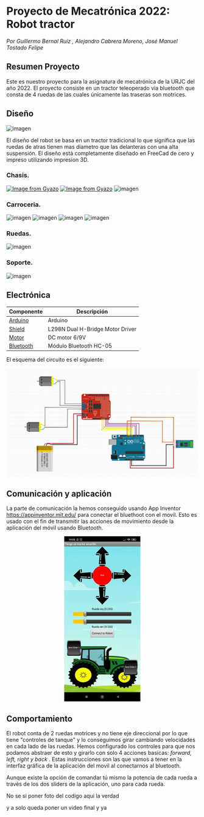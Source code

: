 # Proyecto de Mecatrónica 2022: Robot tractor

_Por Guillermo Bernal Ruíz , Alejandro Cabrera Moreno, José Manuel Tostado Felipe_

## Resumen Proyecto

Este es nuestro proyecto para la asignatura de mecatrónica de la URJC del año 2022.
El proyecto consiste en un tractor teleoperado via bluetooth que consta de 4 ruedas de las cuales únicamente las traseras son motrices.

## Diseño
![imagen](https://user-images.githubusercontent.com/73531592/208452707-42b26622-e73e-4a4f-aeae-dedfced8e34f.png)

El diseño del robot se basa en un tractor tradicional lo que significa que las ruedas de atras tienen mas diametro que las delanteras con una alta suspensión. El diseño está completamente diseñado en FreeCad de cero y impreso utilizando impresion 3D.

### Chasis.
[![Image from Gyazo](https://i.gyazo.com/af5fb6b22c092fb7db14ba9f5115caeb.gif)](https://gyazo.com/af5fb6b22c092fb7db14ba9f5115caeb)
[![Image from Gyazo](https://i.gyazo.com/18c4e4c4d3c8361190efb446ac262bf7.gif)](https://gyazo.com/18c4e4c4d3c8361190efb446ac262bf7)
![imagen](https://user-images.githubusercontent.com/73531592/208454266-962cde31-06b8-4026-8622-24d7568c898b.png)


### Carroceria.
![imagen](https://user-images.githubusercontent.com/73531592/208450947-a4a93bb3-27c6-4689-aeba-2b7de24e49ad.png)
![imagen](https://user-images.githubusercontent.com/73531592/208451044-f2b6e5b6-26dc-4919-a29e-9faa88c7f64c.png)
![imagen](https://user-images.githubusercontent.com/73531592/208451148-1122d24e-8b2a-45bf-93e0-ba6afa25c5bb.png)
![imagen](https://user-images.githubusercontent.com/73531592/208451908-7c822283-65f7-480c-bf80-b368d6385903.png)


### Ruedas.
![imagen](https://user-images.githubusercontent.com/73531592/208451683-e8bc1db5-6fba-4c72-8f81-447099dceadc.png)

### Soporte.
![imagen](https://user-images.githubusercontent.com/73531592/208452285-766e6b7f-644f-41a8-a42f-f2bfef17f4c7.png)


## Electrónica

| **Componente** | **Descripción** |
| -- | -- |
| [Arduino](https://docs.arduino.cc/static/9d6ed041fec691039663ae42f50fabcc/A000066-datasheet.pdf) | Arduino |
| [Shield](http://www.handsontec.com/dataspecs/L298N%20Motor%20Driver.pdf) | L298N Dual H-Bridge Motor Driver |
| [Motor](https://www.arduino.cc/documents/datasheets/DCmotor6_9V.pdf) | DC motor 6/9V |
| [Bluetooth](https://4.imimg.com/data4/CT/HK/MY-5859485/bluetooth-module.pdf) | Módulo Bluetooth HC-05 |

El esquema del circuito es el siguiente:

![](https://github.com/alcabmo/Mecatronica-Proyecto/blob/main/resources/circuito.jpg?raw=true)


## Comunicación y aplicación

La parte de comunicación la hemos conseguido usando App Inventor https://appinventor.mit.edu/ para conectar el bluethoot con el movil.
Esto es usado con el fin de transmitir las acciones de movimiento desde la aplicación del móvil usando Bluetooth.

<p align="center">
  <img width="200" height="433" src="https://github.com/alcabmo/Mecatronica-Proyecto/blob/main/resources/app_resize.jpg">
</p>

## Comportamiento

El  robot conta de 2 ruedas motrices y no tiene eje direccional por lo que tiene "controles de tanque" y lo conseguimos girar cambiando velocidades en cada lado de las ruedas. Hemos configurado los controles para que nos podamos abstraer de esto y girarlo con solo 4 acciones basicas: _forward, left, right y back_ . Estas instrucciones son las que vamos a tener en la interfaz gráfica de la aplicación del movil al conectarnos al bluetooth.

Aunque existe la opción de comandar tú mismo la potencia de cada rueda a través de los dos sliders de la aplicación, uno para cada rueda.

No se si poner foto del codigo aqui la verdad

y a solo queda poner un video final y ya
